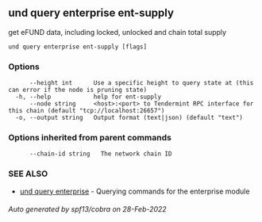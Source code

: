 ## und query enterprise ent-supply

get eFUND data, including locked, unlocked and chain total supply

```
und query enterprise ent-supply [flags]
```

### Options

```
      --height int      Use a specific height to query state at (this can error if the node is pruning state)
  -h, --help            help for ent-supply
      --node string     <host>:<port> to Tendermint RPC interface for this chain (default "tcp://localhost:26657")
  -o, --output string   Output format (text|json) (default "text")
```

### Options inherited from parent commands

```
      --chain-id string   The network chain ID
```

### SEE ALSO

* [und query enterprise](und_query_enterprise.md)	 - Querying commands for the enterprise module

###### Auto generated by spf13/cobra on 28-Feb-2022
